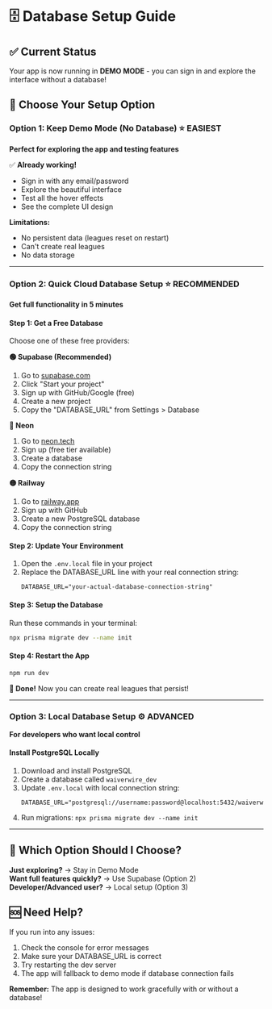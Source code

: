 # 🗄️ Database Setup Guide

## ✅ Current Status
Your app is now running in **DEMO MODE** - you can sign in and explore the interface without a database!

## 🚀 Choose Your Setup Option

### Option 1: Keep Demo Mode (No Database) ⭐ EASIEST
**Perfect for exploring the app and testing features**

✅ **Already working!** 
- Sign in with any email/password
- Explore the beautiful interface
- Test all the hover effects
- See the complete UI design

**Limitations:**
- No persistent data (leagues reset on restart)
- Can't create real leagues
- No data storage

---

### Option 2: Quick Cloud Database Setup ⭐ RECOMMENDED
**Get full functionality in 5 minutes**

#### Step 1: Get a Free Database
Choose one of these free providers:

**🟢 Supabase (Recommended)**
1. Go to [supabase.com](https://supabase.com)
2. Click "Start your project"
3. Sign up with GitHub/Google (free)
4. Create a new project
5. Copy the "DATABASE_URL" from Settings > Database

**🔵 Neon**
1. Go to [neon.tech](https://neon.tech)
2. Sign up (free tier available)
3. Create a database
4. Copy the connection string

**🟡 Railway**
1. Go to [railway.app](https://railway.app)
2. Sign up with GitHub
3. Create a new PostgreSQL database
4. Copy the connection string

#### Step 2: Update Your Environment
1. Open the `.env.local` file in your project
2. Replace the DATABASE_URL line with your real connection string:
   ```env
   DATABASE_URL="your-actual-database-connection-string"
   ```

#### Step 3: Setup the Database
Run these commands in your terminal:
```bash
npx prisma migrate dev --name init
```

#### Step 4: Restart the App
```bash
npm run dev
```

**🎉 Done!** Now you can create real leagues that persist!

---

### Option 3: Local Database Setup ⚙️ ADVANCED
**For developers who want local control**

#### Install PostgreSQL Locally
1. Download and install PostgreSQL
2. Create a database called `waiverwire_dev`
3. Update `.env.local` with local connection string:
   ```env
   DATABASE_URL="postgresql://username:password@localhost:5432/waiverwire_dev"
   ```
4. Run migrations: `npx prisma migrate dev --name init`

---

## 🤔 Which Option Should I Choose?

**Just exploring?** → Stay in Demo Mode  
**Want full features quickly?** → Use Supabase (Option 2)  
**Developer/Advanced user?** → Local setup (Option 3)

## 🆘 Need Help?

If you run into any issues:
1. Check the console for error messages
2. Make sure your DATABASE_URL is correct
3. Try restarting the dev server
4. The app will fallback to demo mode if database connection fails

**Remember:** The app is designed to work gracefully with or without a database! 
